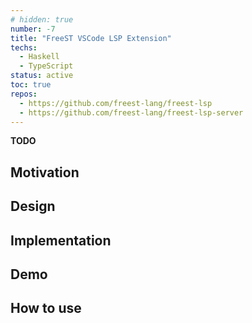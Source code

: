 ```yaml
---
# hidden: true
number: -7
title: "FreeST VSCode LSP Extension"
techs:
  - Haskell
  - TypeScript
status: active
toc: true
repos: 
  - https://github.com/freest-lang/freest-lsp
  - https://github.com/freest-lang/freest-lsp-server
---
```


<!-- ## Abstract -->
**TODO**

## Motivation

## Design

## Implementation

## Demo

## How to use
